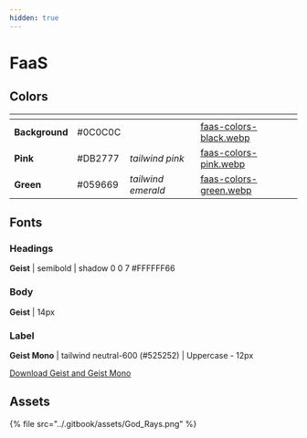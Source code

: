 ```yaml
---
hidden: true
---
```


# FaaS

## Colors

<table data-view="cards"><thead><tr><th></th><th></th><th></th><th data-hidden data-card-cover data-type="files"></th></tr></thead><tbody><tr><td><strong>Background</strong></td><td>#0C0C0C</td><td></td><td><a href="../.gitbook/assets/faas-colors-black.webp">faas-colors-black.webp</a></td></tr><tr><td><strong>Pink</strong></td><td>#DB2777</td><td><em>tailwind pink</em></td><td><a href="../.gitbook/assets/faas-colors-pink.webp">faas-colors-pink.webp</a></td></tr><tr><td><strong>Green</strong></td><td>#059669</td><td><em>tailwind emerald</em></td><td><a href="../.gitbook/assets/faas-colors-green.webp">faas-colors-green.webp</a></td></tr></tbody></table>

## Fonts

### Headings

**Geist** | semibold | shadow 0 0 7 #FFFFFF66

### Body

**Geist** | 14px

### Label

**Geist Mono** | tailwind neutral-600 (#525252) | Uppercase - 12px

[Download Geist and Geist Mono](https://github.com/vercel/geist-font/releases/tag/1.3.0)

## Assets

{% file src="../.gitbook/assets/God_Rays.png" %}

